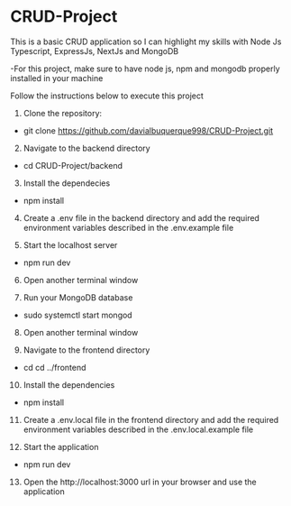 # CRUD-Project
This is a basic CRUD application so I can highlight my skills with Node Js Typescript, ExpressJs, NextJs and MongoDB

-For this project, make sure to have node js, npm and mongodb properly installed in your machine

Follow the instructions below to execute this project

1. Clone the repository:
- git clone https://github.com/davialbuquerque998/CRUD-Project.git

2. Navigate to the backend directory
- cd CRUD-Project/backend

3. Install the dependecies
- npm install 

4. Create a .env file in the backend directory and add the required environment variables described in the .env.example file

5. Start the localhost server
- npm run dev

6. Open another terminal window

7. Run your MongoDB database
- sudo systemctl start mongod

8. Open another terminal window

9. Navigate to the frontend directory
- cd cd ../frontend

10. Install the dependencies
- npm install

11. Create a .env.local file in the frontend directory and add the required environment variables described in the .env.local.example file

12. Start the application

- npm run dev

13. Open the http://localhost:3000 url in your browser and use the application



